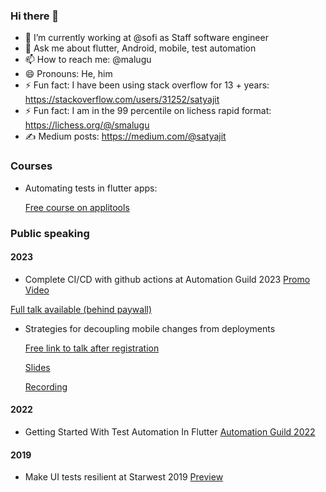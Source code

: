 ### Hi there 👋

- 🔭 I’m currently working at @sofi as Staff software engineer
- 💬 Ask me about flutter, Android, mobile, test automation
- 📫 How to reach me: @malugu
- 😄 Pronouns: He, him
- ⚡ Fun fact: I have been using stack overflow for 13 + years:  https://stackoverflow.com/users/31252/satyajit
- ⚡ Fun fact: I am in the 99 percentile on lichess rapid format: https://lichess.org/@/smalugu 
- ✍️ Medium posts: https://medium.com/@satyajit 

### Courses
- Automating tests in flutter apps:

  [Free course on applitools](https://testautomationu.applitools.com/testing-flutter-apps/)

### Public speaking

#### 2023
- Complete CI/CD with github actions at Automation Guild 2023
[Promo Video](https://www.youtube.com/watch?v=bqjo9zv_YEc)

[Full talk available (behind paywall)](https://guildconferences.com/ag-2023/#tve-jump-18591455231)

- Strategies for decoupling mobile changes from deployments

  [Free link to talk after registration](https://summit.bitrise.io/agenda/session/1203952)

  [Slides](https://docs.google.com/presentation/d/1hy3r6TQmysCSTQrs8xviIUxQd_yfrIa2Jxizmh2A5Ic/edit#slide=id.g283b37b925c_0_3)

  [Recording](https://screenpal.com/watch/c06h2PV5yH5)

#### 2022
- Getting Started With Test Automation In Flutter [Automation Guild 2022](https://guildconferences.com/automation-guild-2022/https://guildconferences.com/automation-guild-2022/) 

#### 2019
- Make UI tests resilient at Starwest 2019 [Preview](https://www.youtube.com/watch?v=oVFfevKHAkU)
